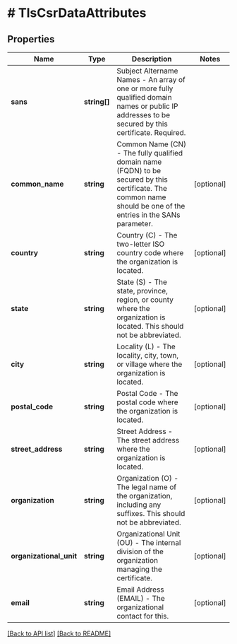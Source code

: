 # # TlsCsrDataAttributes

## Properties

Name | Type | Description | Notes
------------ | ------------- | ------------- | -------------
**sans** | **string[]** | Subject Altername Names - An array of one or more fully qualified domain names or public IP addresses to be secured by this certificate. Required. | 
**common_name** | **string** | Common Name (CN) - The fully qualified domain name (FQDN) to be secured by this certificate. The common name should be one of the entries in the SANs parameter. | [optional] 
**country** | **string** | Country (C) - The two-letter ISO country code where the organization is located. | [optional] 
**state** | **string** | State (S) - The state, province, region, or county where the organization is located. This should not be abbreviated. | [optional] 
**city** | **string** | Locality (L) - The locality, city, town, or village where the organization is located. | [optional] 
**postal_code** | **string** | Postal Code - The postal code where the organization is located. | [optional] 
**street_address** | **string** | Street Address - The street address where the organization is located. | [optional] 
**organization** | **string** | Organization (O) - The legal name of the organization, including any suffixes. This should not be abbreviated. | [optional] 
**organizational_unit** | **string** | Organizational Unit (OU) - The internal division of the organization managing the certificate. | [optional] 
**email** | **string** | Email Address (EMAIL) - The organizational contact for this. | [optional] 


[[Back to API list]](../../README.md#endpoints) [[Back to README]](../../README.md)
